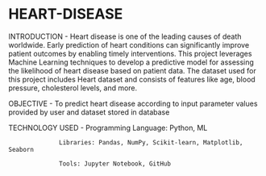 # HEART-DISEASE

INTRODUCTION - Heart disease is one of the leading causes of death worldwide. Early prediction of heart conditions can significantly improve patient outcomes by enabling timely interventions. This project leverages Machine Learning techniques to develop a predictive model for assessing the likelihood of heart disease based on patient data. The dataset used for this project includes Heart dataset and consists of features like age, blood pressure, cholesterol levels, and more.

OBJECTIVE - To predict heart disease according to input parameter values provided by user and dataset stored in database

TECHNOLOGY USED - Programming Language: Python, ML
                  
                  Libraries: Pandas, NumPy, Scikit-learn, Matplotlib, Seaborn
                  
                  Tools: Jupyter Notebook, GitHub

